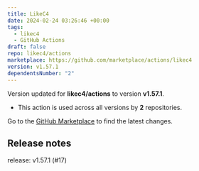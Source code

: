 ```yaml
---
title: LikeC4
date: 2024-02-24 03:26:46 +00:00
tags:
  - likec4
  - GitHub Actions
draft: false
repo: likec4/actions
marketplace: https://github.com/marketplace/actions/likec4
version: v1.57.1
dependentsNumber: "2"
---
```



Version updated for **likec4/actions** to version **v1.57.1**.
- This action is used across all versions by **2** repositories.

Go to the [GitHub Marketplace](https://github.com/marketplace/actions/likec4) to find the latest changes.

## Release notes

release: v1.57.1 (#17)
